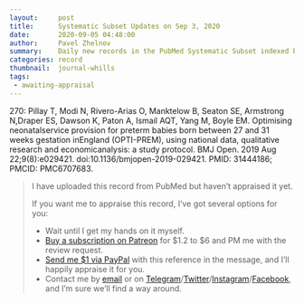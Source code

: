 ```yaml
---
layout:     post
title:      Systematic Subset Updates on Sep 3, 2020
date:       2020-09-05 04:48:00
author:     Pavel Zhelnov
summary:    Daily new records in the PubMed Systematic Subset indexed by Sep 3, 2020.
categories: record
thumbnail:  journal-whills
tags:
 - awaiting-appraisal
---
```


270: Pillay T, Modi N, Rivero-Arias O, Manktelow B, Seaton SE, Armstrong N,Draper ES, Dawson K, Paton A, Ismail AQT, Yang M, Boyle EM. Optimising neonatalservice provision for preterm babies born between 27 and 31 weeks gestation inEngland (OPTI-PREM), using national data, qualitative research and economicanalysis: a study protocol. BMJ Open. 2019 Aug 22;9(8):e029421. doi:10.1136/bmjopen-2019-029421. PMID: 31444186; PMCID: PMC6707683.

> I have uploaded this record from PubMed but haven’t appraised it yet.
>
> If you want me to appraise this record, I’ve got several options for you:
> * Wait until I get my hands on it myself.
> * [Buy a subscription on Patreon](https://patreon.com/zheln) for $1.2 to $6 and PM me with the review request.
> * [Send me $1 via PayPal](https://paypal.me/pjelnov) with this reference in the message, and I’ll happily appraise it for you.
> * Contact me by [email](mailto:pavel@zheln.com) or on [Telegram](https://t.me/drzhelnov)/[Twitter](https://twitter.com/drzhelnov)/[Instagram](https://instagram.com/igzheln)/[Facebook](https://facebook.com/drzhelnov), and I’m sure we’ll find a way around.
